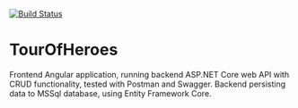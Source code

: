 [![Build Status](https://dev.azure.com/pavelkaconsulting/Development/_apis/build/status/MarekPavelka.TourOfHeroes?branchName=master)](https://dev.azure.com/pavelkaconsulting/Development/_build/latest?definitionId=1&branchName=master)
# TourOfHeroes
Frontend Angular application, running backend ASP.NET Core web API with CRUD functionality, tested with Postman and Swagger. Backend persisting data to MSSql database, using Entity Framework Core.
